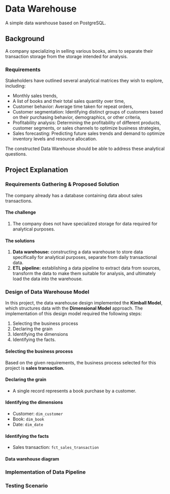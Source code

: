 # Data Warehouse

A simple data warehouse based on PostgreSQL.

## Background

A company specializing in selling various books, aims to separate their transaction storage from the storage intended for analysis.

### Requirements

Stakeholders have outlined several analytical matrices they wish to explore, including:

- Monthly sales trends,
- A list of books and their total sales quantity over time,
- Customer behavior: Average time taken for repeat orders,
- Customer segmentation: Identifying distinct groups of customers based on their purchasing behavior, demographics, or other criteria,
- Profitability analysis: Determining the profitability of different products, customer segments, or sales channels to optimize business strategies,
- Sales forecasting: Predicting future sales trends and demand to optimize inventory levels and resource allocation.

The constructed Data Warehouse should be able to address these analytical questions.

## Project Explanation

### Requirements Gathering & Proposed Solution

The company already has a database containing data about sales transactions.

#### The challenge

1. The company does not have specialized storage for data required for analytical purposes.

#### The solutions

1. __Data warehouse:__ constructing a data warehouse to store data specifically for analytical purposes, separate from daily transactional data.
2. __ETL pipeline:__ establishing a data pipeline to extract data from sources, transform the data to make them suitable for analysis, and ultimately load the data into the warehouse.

### Design of Data Warehouse Model

In this project, the data warehouse design implemented the __Kimball Model__, which structures data with the __Dimensional Model__ approach. The implementation of this design model required the following steps:

1. Selecting the business process
2. Declaring the grain
3. Identifying the dimensions
4. Identifying the facts.

#### Selecting the business process

Based on the given requirements, the business process selected for this project is __sales transaction.__

#### Declaring the grain

- A single record represents a book purchase by a customer.

#### Identifying the dimensions

- Customer: `dim_customer`
- Book: `dim_book`
- Date: `dim_date`

#### Identifying the facts

- Sales transaction: `fct_sales_transaction`

#### Data warehouse diagram

### Implementation of Data Pipeline

### Testing Scenario
